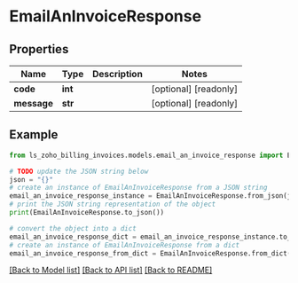 # EmailAnInvoiceResponse


## Properties

Name | Type | Description | Notes
------------ | ------------- | ------------- | -------------
**code** | **int** |  | [optional] [readonly] 
**message** | **str** |  | [optional] [readonly] 

## Example

```python
from ls_zoho_billing_invoices.models.email_an_invoice_response import EmailAnInvoiceResponse

# TODO update the JSON string below
json = "{}"
# create an instance of EmailAnInvoiceResponse from a JSON string
email_an_invoice_response_instance = EmailAnInvoiceResponse.from_json(json)
# print the JSON string representation of the object
print(EmailAnInvoiceResponse.to_json())

# convert the object into a dict
email_an_invoice_response_dict = email_an_invoice_response_instance.to_dict()
# create an instance of EmailAnInvoiceResponse from a dict
email_an_invoice_response_from_dict = EmailAnInvoiceResponse.from_dict(email_an_invoice_response_dict)
```
[[Back to Model list]](../README.md#documentation-for-models) [[Back to API list]](../README.md#documentation-for-api-endpoints) [[Back to README]](../README.md)


